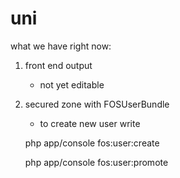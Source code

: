 uni
===
what we have right now:
1.  front end output
    * not yet editable
2.  secured zone with FOSUserBundle
    * to create new user write

    php app/console fos:user:create

    php app/console fos:user:promote